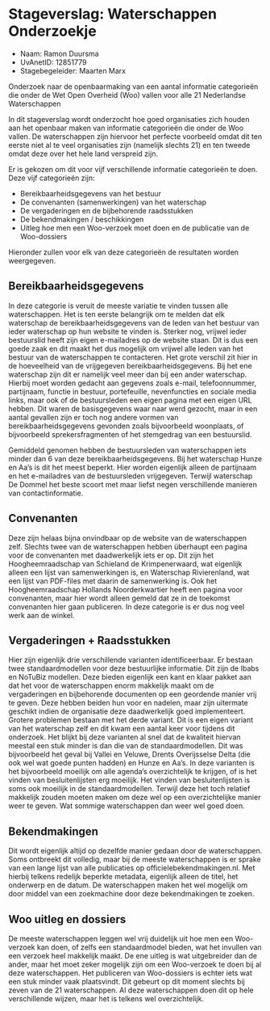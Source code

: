 # Stageverslag: Waterschappen Onderzoekje

* Naam: Ramon Duursma
* UvAnetID: 12851779
* Stagebegeleider: Maarten Marx

Onderzoek naar de openbaarmaking van een aantal informatie categorieën die onder de Wet Open Overheid (Woo) vallen voor alle 21 Nederlandse Waterschappen

In dit stageverslag wordt onderzocht hoe goed organisaties zich houden aan het openbaar maken van informatie categorieën die onder de Woo vallen. De waterschappen zijn hiervoor het perfecte voorbeeld omdat dit ten eerste niet al te veel organisaties zijn (namelijk slechts 21) en ten tweede omdat deze over het hele land verspreid zijn. 

Er is gekozen om dit voor vijf verschillende informatie categorieën te doen. Deze vijf categorieën zijn: 
- Bereikbaarheidsgegevens van het bestuur
- De convenanten (samenwerkingen) van het waterschap
- De vergaderingen en de bijbehorende raadsstukken
- De bekendmakingen / beschikkingen
- Uitleg hoe men een Woo-verzoek moet doen en de publicatie van de Woo-dossiers

Hieronder zullen voor elk van deze categorieën de resultaten worden weergegeven.

## Bereikbaarheidsgegevens
In deze categorie is veruit de meeste variatie te vinden tussen alle waterschappen. Het is ten eerste belangrijk om te melden dat elk waterschap de bereikbaarheidsgegevens
van de leden van het bestuur van ieder waterschap op hun website te vinden is. Sterker nog, vrijwel ieder bestuurslid heeft zijn eigen e-mailadres op de website staan.
Dit is dus een goede zaak en dit maakt het dus mogelijk om vrijwel alle leden van het bestuur van de waterschappen te contacteren.
Het grote verschil zit hier in de hoeveelheid van de vrijgegeven bereikbaarheidsgegevens. Bij het ene waterschap zijn dit er namelijk veel meer dan bij een ander waterschap.
Hierbij moet worden gedacht aan gegevens zoals e-mail, telefoonnummer, partijnaam, functie in bestuur, portefeuille, nevenfuncties en sociale media links, maar ook of de bestuursleden een eigen pagina met een eigen URL hebben.
Dit waren de basisgegevens waar naar werd gezocht, maar in een aantal gevallen zijn er toch nog andere vormen van bereikbaarheidsgegevens gevonden zoals bijvoorbeeld woonplaats,
of bijvoorbeeld sprekersfragmenten of het stemgedrag van een bestuurslid. 

Gemiddeld genomen hebben de bestuursleden van waterschappen iets minder dan 6 van deze bereikbaarheidsgegevens.
Bij het waterschap Hunze en Aa’s is dit het meest beperkt. Hier worden eigenlijk alleen de partijnaam en het e-mailadres van de bestuursleden vrijgegeven.
Terwijl waterschap De Dommel het beste scoort met maar liefst negen verschillende manieren van contactinformatie. 

## Convenanten
Deze zijn helaas bijna onvindbaar op de website van de waterschappen zelf. Slechts twee van de waterschappen hebben überhaupt een pagina voor de convenanten met daadwerkelijk iets er op.
Dit zijn het Hoogheemraadschap van Schieland de Krimpenerwaard, wat eigenlijk alleen een lijst van samenwerkingen is, en Waterschap Rivierenland, wat een lijst van PDF-files met daarin de samenwerking is.
Ook het Hoogheemraadschap Hollands Noorderkwartier heeft een pagina voor convenanten, maar hier wordt alleen gemeld dat ze in de toekomst convenanten hier gaan publiceren. In deze categorie is er dus nog veel werk aan de winkel. 

## Vergaderingen + Raadsstukken
Hier zijn eigenlijk drie verschillende varianten identificeerbaar. Er bestaan twee standaardmodellen voor deze bestuurlijke informatie.
Dit zijn de Ibabs en NoTuBiz modellen. Deze bieden eigenlijk een kant en klaar pakket aan dat het voor de waterschappen enorm makkelijk maakt om de vergaderingen en bijbehorende documenten op een geordende manier vrij te geven.
Deze hebben beiden hun voor en nadelen, maar zijn uitermate geschikt indien de organisatie deze daadwerkelijk goed implementeert. Grotere problemen bestaan met het derde variant.
Dit is een eigen variant van het waterschap zelf en dit kwam een aantal keer voor tijdens dit onderzoek. Het blijkt bij deze varianten al snel dat de kwaliteit hiervan meestal een stuk minder is dan die van de standaardmodellen.
Dit was bijvoorbeeld het geval bij Vallei en Veluwe, Drents Overijsselse Delta (die ook wel wat goede punten hadden) en Hunze en Aa’s.
In deze varianten is het bijvoorbeeld moeilijk om alle agenda’s overzichtelijk te krijgen, of is het vinden van besluitenlijsten erg moeilijk.
Het vinden van besluitenlijsten is soms ook moeilijk in de standaardmodellen. Terwijl deze het toch relatief makkelijk zouden moeten maken om deze wel op een overzichtelijke manier weer te geven.
Wat sommige waterschappen dan weer wel goed doen. 

## Bekendmakingen
Dit wordt eigenlijk altijd op dezelfde manier gedaan door de waterschappen. Soms ontbreekt dit volledig, maar bij de meeste waterschappen is er sprake van een lange lijst van alle publicaties op officielebekendmakingen.nl. Met hierbij telkens redelijk beperkte metadata, eigenlijk alleen de titel, het onderwerp en de datum. De waterschappen maken het wel mogelijk om door middel van een zoekmachine door deze bekendmakingen te zoeken. 

## Woo uitleg en dossiers
De meeste waterschappen leggen wel vrij duidelijk uit hoe men een Woo-verzoek kan doen, of zelfs een standaardmodel bieden, wat het invullen van een verzoek heel makkelijk maakt.
De ene uitleg is wat uitgebreider dan de ander, maar het moet zeker mogelijk zijn om een Woo-verzoek te doen bij al deze waterschappen.
Het publiceren van Woo-dossiers is echter iets wat een stuk minder vaak plaatsvindt. Dit gebeurt op dit moment slechts bij zeven van de 21 waterschappen.
Al deze waterschappen doen dit op hele verschillende wijzen, maar het is telkens wel overzichtelijk. 





